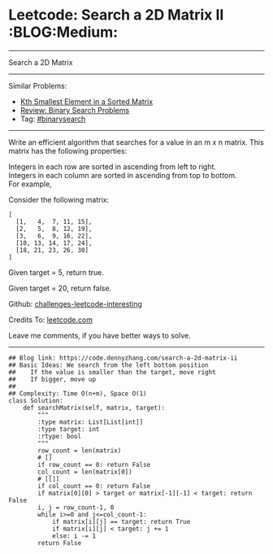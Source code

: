# Leetcode: Search a 2D Matrix II     :BLOG:Medium:


---

Search a 2D Matrix  

---

Similar Problems:  
-   [Kth Smallest Element in a Sorted Matrix](https://code.dennyzhang.com/kth-smallest-element-in-a-sorted-matrix)
-   [Review: Binary Search Problems](https://code.dennyzhang.com/review-binarysearch)
-   Tag: [#binarysearch](https://code.dennyzhang.com/tag/binarysearch)

---

Write an efficient algorithm that searches for a value in an m x n matrix. This matrix has the following properties:  

Integers in each row are sorted in ascending from left to right.  
Integers in each column are sorted in ascending from top to bottom.  
For example,  

Consider the following matrix:  

    [
      [1,   4,  7, 11, 15],
      [2,   5,  8, 12, 19],
      [3,   6,  9, 16, 22],
      [10, 13, 14, 17, 24],
      [18, 21, 23, 26, 30]
    ]

Given target = 5, return true.  

Given target = 20, return false.  

Github: [challenges-leetcode-interesting](https://github.com/DennyZhang/challenges-leetcode-interesting/tree/master/search-a-2d-matrix-ii)  

Credits To: [leetcode.com](https://leetcode.com/problems/search-a-2d-matrix-ii/description/)  

Leave me comments, if you have better ways to solve.  

---

    ## Blog link: https://code.dennyzhang.com/search-a-2d-matrix-ii
    ## Basic Ideas: We search from the left bottom position
    ##    If the value is smaller than the target, move right
    ##    If bigger, move up
    ##
    ## Complexity: Time O(n+m), Space O(1)
    class Solution:
        def searchMatrix(self, matrix, target):
            """
            :type matrix: List[List[int]]
            :type target: int
            :rtype: bool
            """
            row_count = len(matrix)
            # []
            if row_count == 0: return False
            col_count = len(matrix[0])
            # [[]]
            if col_count == 0: return False
            if matrix[0][0] > target or matrix[-1][-1] < target: return False
            i, j = row_count-1, 0
            while i>=0 and j<=col_count-1:
                if matrix[i][j] == target: return True
                if matrix[i][j] < target: j += 1
                else: i -= 1
            return False